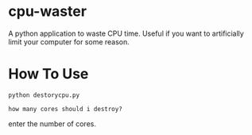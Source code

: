 cpu-waster
==========

A python application to waste CPU time. Useful if you want to artificially limit your computer for some reason.


How To Use
==========

    python destorycpu.py

    how many cores should i destroy? 

enter the number of cores.